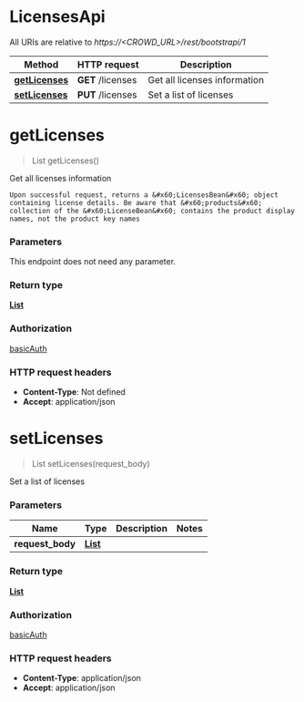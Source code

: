 # LicensesApi

All URIs are relative to *https://&lt;CROWD_URL&gt;/rest/bootstrapi/1*

| Method | HTTP request | Description |
|------------- | ------------- | -------------|
| [**getLicenses**](LicensesApi.md#getLicenses) | **GET** /licenses | Get all licenses information |
| [**setLicenses**](LicensesApi.md#setLicenses) | **PUT** /licenses | Set a list of licenses |


<a name="getLicenses"></a>
# **getLicenses**
> List getLicenses()

Get all licenses information

    Upon successful request, returns a &#x60;LicensesBean&#x60; object containing license details. Be aware that &#x60;products&#x60; collection of the &#x60;LicenseBean&#x60; contains the product display names, not the product key names

### Parameters
This endpoint does not need any parameter.

### Return type

[**List**](../Models/LicenseBean.md)

### Authorization

[basicAuth](../README.md#basicAuth)

### HTTP request headers

- **Content-Type**: Not defined
- **Accept**: application/json

<a name="setLicenses"></a>
# **setLicenses**
> List setLicenses(request\_body)

Set a list of licenses

### Parameters

|Name | Type | Description  | Notes |
|------------- | ------------- | ------------- | -------------|
| **request\_body** | [**List**](../Models/string.md)|  | |

### Return type

[**List**](../Models/LicenseBean.md)

### Authorization

[basicAuth](../README.md#basicAuth)

### HTTP request headers

- **Content-Type**: application/json
- **Accept**: application/json

